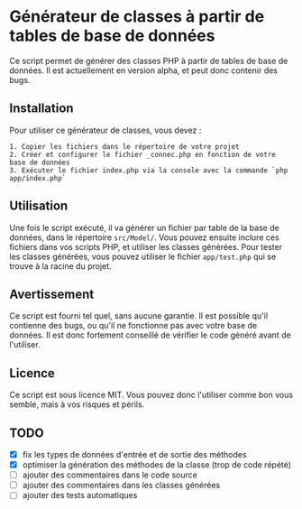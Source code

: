 # Générateur de classes à partir de tables de base de données

Ce script permet de générer des classes PHP à partir de tables de base de données.
Il est actuellement en version alpha, et peut donc contenir des bugs.

## Installation
    
Pour utiliser ce générateur de classes, vous devez :

    1. Copier les fichiers dans le répertoire de votre projet
    2. Créer et configurer le fichier _connec.php en fonction de votre base de données
    3. Exécuter le fichier index.php via la console avec la commande `php app/index.php`

## Utilisation

Une fois le script exécuté, il va générer un fichier par table de la base de données, dans le répertoire `src/Model/`.
Vous pouvez ensuite inclure ces fichiers dans vos scripts PHP, et utiliser les classes générées.
Pour tester les classes générées, vous pouvez utiliser le fichier `app/test.php` qui se trouve à la racine du projet.

 ## Avertissement

Ce script est fourni tel quel, sans aucune garantie. Il est possible qu'il contienne des bugs, ou qu'il ne fonctionne pas avec votre base de données. Il est donc fortement conseillé de vérifier le code généré avant de l'utiliser.

## Licence

Ce script est sous licence MIT. Vous pouvez donc l'utiliser comme bon vous semble, mais à vos risques et périls.

## TODO

- [x] fix les types de données d'entrée et de sortie des méthodes
- [X] optimiser la génération des méthodes de la classe (trop de code répété)
- [ ] ajouter des commentaires dans le code source
- [ ] ajouter des commentaires dans les classes générées
- [ ] ajouter des tests automatiques
